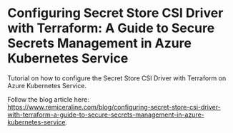 # Configuring Secret Store CSI Driver with Terraform: A Guide to Secure Secrets Management in Azure Kubernetes Service

Tutorial on how to configure the Secret Store CSI Driver with Terraform on Azure Kubernetes Service.

Follow the blog article here: https://www.remiceraline.com/blog/configuring-secret-store-csi-driver-with-terraform-a-guide-to-secure-secrets-management-in-azure-kubernetes-service.
